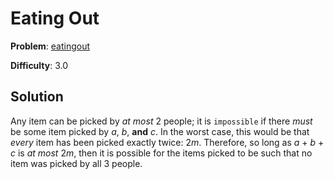 # Eating Out

**Problem**: [eatingout](https://open.kattis.com/problems/eatingout)

**Difficulty**: 3.0

## Solution

Any item can be picked by *at most* 2 people; it is ``impossible`` if there *must* be some item picked by *a*, *b*, **and** *c*. In the worst case, this would be that *every* item has been picked exactly twice: 2*m*. Therefore, so long as *a* + *b* + *c* is *at most* 2*m*, then it is possible for the items picked to be such that no item was picked by all 3 people.
